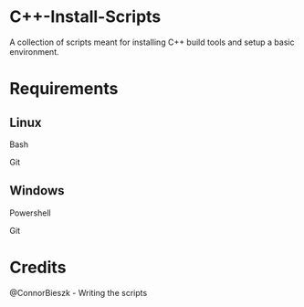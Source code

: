 
# C++-Install-Scripts
A collection of scripts meant for installing C++ build tools and setup a basic environment. 

# Requirements

## Linux

Bash

Git

## Windows

Powershell

Git

# Credits
@ConnorBieszk - Writing the scripts
